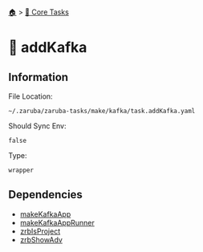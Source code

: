 <!--startTocHeader-->
[🏠](../README.md) > [🥝 Core Tasks](README.md)
# 🚌 addKafka
<!--endTocHeader-->

## Information

File Location:

    ~/.zaruba/zaruba-tasks/make/kafka/task.addKafka.yaml

Should Sync Env:

    false

Type:

    wrapper


## Dependencies

* [makeKafkaApp](make-kafka-app.md)
* [makeKafkaAppRunner](make-kafka-app-runner.md)
* [zrbIsProject](zrb-is-project.md)
* [zrbShowAdv](zrb-show-adv.md)